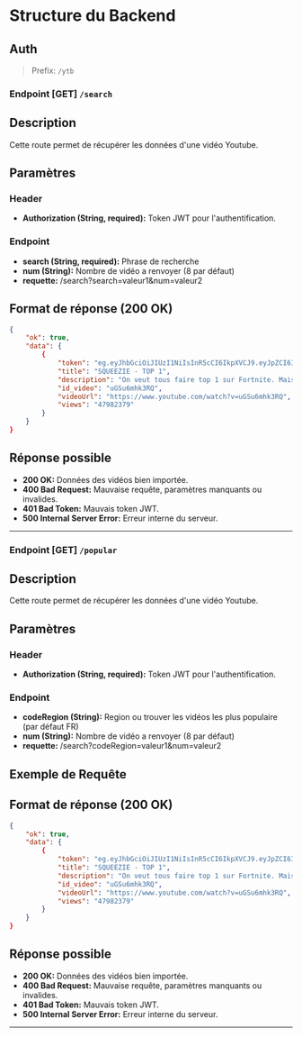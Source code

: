 # Structure du Backend

## Auth

> Prefix: `/ytb`

### Endpoint [GET] `/search`

## Description

Cette route permet de récupérer les données d'une vidéo Youtube.

## Paramètres

### Header

- **Authorization (String, required):** Token JWT pour l'authentification.

### Endpoint

- **search (String, required):** Phrase de recherche
- **num (String):** Nombre de vidéo a renvoyer (8 par défaut)
- **requette:** /search?search=valeur1&num=valeur2

## Format de réponse (200 OK)

```json
{
    "ok": true,
    "data": {
        {
            "token": "eg.eyJhbGciOiJIUzI1NiIsInR5cCI6IkpXVCJ9.eyJpZCI6IjY1NzQzYWNmZWI0NjU3MTU0Yjg1Y2VjMyIsImlhdCI6MTcwMjExNjA0NywiZXhwIjoxNzAyMjAyNDQ3fQ.hQ2Om2eiNVPquH9npiCC9hOUy3hoizsFVt8QACCPolU",
            "title": "SQUEEZIE - TOP 1",
            "description": "On veut tous faire top 1 sur Fortnite. Mais c'est pas donné à tout le monde. ABONNE-TOI !",
            "id_video": "uGSu6mhk3RQ",
            "videoUrl": "https://www.youtube.com/watch?v=uGSu6mhk3RQ",
            "views": "47982379"
        }
    }
}
```

## Réponse possible

- **200 OK:** Données des vidéos bien importée.
- **400 Bad Request:** Mauvaise requête, paramètres manquants ou invalides.
- **401 Bad Token:** Mauvais token JWT.
- **500 Internal Server Error:** Erreur interne du serveur.
---

### Endpoint [GET] `/popular`

## Description

Cette route permet de récupérer les données d'une vidéo Youtube.

## Paramètres

### Header

- **Authorization (String, required):** Token JWT pour l'authentification.

### Endpoint

- **codeRegion (String):** Region ou trouver les vidéos les plus populaire (par défaut FR)
- **num (String):** Nombre de vidéo a renvoyer (8 par défaut)
- **requette:** /search?codeRegion=valeur1&num=valeur2

## Exemple de Requête

## Format de réponse (200 OK)

```json
{
    "ok": true,
    "data": {
        {
            "token": "eg.eyJhbGciOiJIUzI1NiIsInR5cCI6IkpXVCJ9.eyJpZCI6IjY1NzQzYWNmZWI0NjU3MTU0Yjg1Y2VjMyIsImlhdCI6MTcwMjExNjA0NywiZXhwIjoxNzAyMjAyNDQ3fQ.hQ2Om2eiNVPquH9npiCC9hOUy3hoizsFVt8QACCPolU",
            "title": "SQUEEZIE - TOP 1",
            "description": "On veut tous faire top 1 sur Fortnite. Mais c'est pas donné à tout le monde. ABONNE-TOI !",
            "id_video": "uGSu6mhk3RQ",
            "videoUrl": "https://www.youtube.com/watch?v=uGSu6mhk3RQ",
            "views": "47982379"
        }
    }
}
```

## Réponse possible

- **200 OK:** Données des vidéos bien importée.
- **400 Bad Request:** Mauvaise requête, paramètres manquants ou invalides.
- **401 Bad Token:** Mauvais token JWT.
- **500 Internal Server Error:** Erreur interne du serveur.
---
